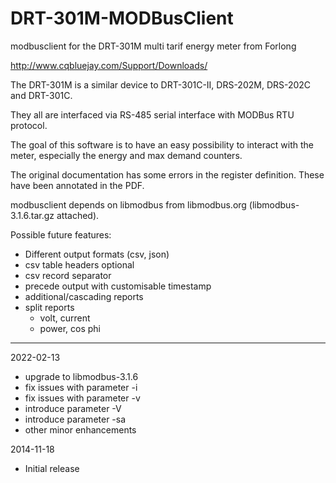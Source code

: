 DRT-301M-MODBusClient
=====================

modbusclient for the DRT-301M multi tarif energy meter from Forlong

http://www.cqbluejay.com/Support/Downloads/

The DRT-301M is a similar device to DRT-301C-II, DRS-202M, DRS-202C and DRT-301C.

They all are interfaced via RS-485 serial interface with MODBus RTU protocol.

The goal of this software is to have an easy possibility to interact with the meter, especially the energy and max demand counters.

The original documentation has some errors in the register definition. These have been annotated in the PDF.

modbusclient depends on libmodbus from libmodbus.org (libmodbus-3.1.6.tar.gz attached).

Possible future features:
* Different output formats (csv, json)
* csv table headers optional
* csv record separator
* precede output with customisable timestamp
* additional/cascading reports 
* split reports
  * volt, current
  * power, cos phi

---
2022-02-13
* upgrade to libmodbus-3.1.6
* fix issues with parameter -i
* fix issues with parameter -v
* introduce parameter -V
* introduce parameter -sa
* other minor enhancements

2014-11-18
* Initial release
